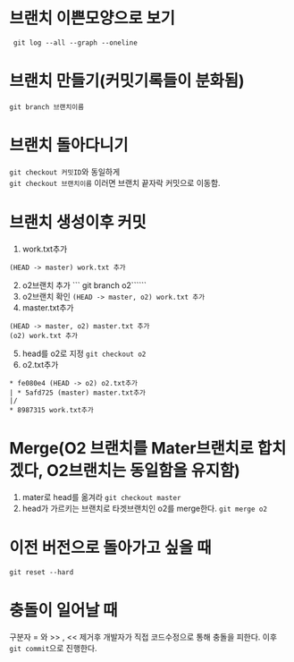 # 브랜치 이쁜모양으로 보기
``` git log --all --graph --oneline```

# 브랜치 만들기(커밋기록들이 분화됨)
```git branch 브랜치이름```

# 브랜치 돌아다니기
```git checkout 커밋ID```와 동일하게 <br>
```git checkout 브랜치이름``` 이러면 브랜치 끝자락 커밋으로 이동함.

# 브랜치 생성이후 커밋
1. work.txt추가 
~~~
(HEAD -> master) work.txt 추가
~~~
2. o2브랜치 추가 ``` git branch o2``````<br>
3. o2브랜치 확인 ```(HEAD -> master, o2) work.txt 추가```<br>
4. master.txt추가
~~~
(HEAD -> master, o2) master.txt 추가
(o2) work.txt 추가
~~~
5. head를 o2로 지정 ```git checkout o2```
6. o2.txt추가
~~~
* fe080e4 (HEAD -> o2) o2.txt추가
| * 5afd725 (master) master.txt추가
|/
* 8987315 work.txt추가
~~~

# Merge(O2 브랜치를 Mater브랜치로 합치겠다, O2브랜치는 동일함을 유지함)
1. mater로 head를 옮겨라 ```git checkout master```<br>
2. head가 가르키는 브랜치로 타겟브랜치인 o2를 merge한다. ```git merge o2``` 

# 이전 버전으로 돌아가고 싶을 때
```git reset --hard```

# 충돌이 일어날 때
구분자 = 와 >> , << 제거후 개발자가 직접 코드수정으로 통해 충돌을 피한다.
이후 ```git commit```으로 진행한다.


